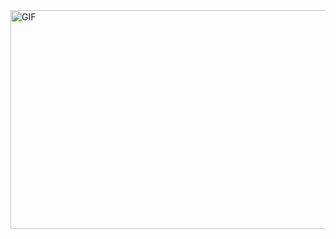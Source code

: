 <img align="right" alt="GIF" src="https://user-images.githubusercontent.com/102032847/160018930-68ffa7a1-1d38-45c5-805e-567382694de6.gif" width="600" height="350" />
